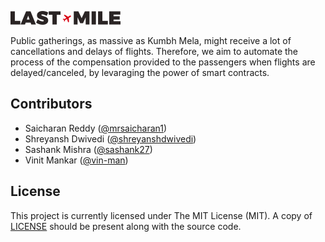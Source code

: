 ![Logo](https://github.com/sashank27/LastMile/blob/master/logo.png?raw=true)

Public gatherings, as massive as Kumbh Mela, might receive a lot of cancellations and delays of flights. Therefore, we aim to automate the process of the compensation provided to the passengers when flights are delayed/canceled, by levaraging the power of smart contracts.

## Contributors

* Saicharan Reddy ([@mrsaicharan1](https://github.com/mrsaicharan1))
* Shreyansh Dwivedi ([@shreyanshdwivedi](https://github.com/shreyanshdwivedi))
* Sashank Mishra ([@sashank27](https://github.com/sashank27))
* Vinit Mankar ([@vin-man](https://www.behance.net/vinman333))

## License

This project is currently licensed under The MIT License (MIT). A copy of [LICENSE](LICENSE) should be present along with the source code.
